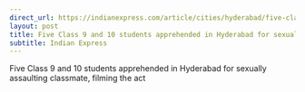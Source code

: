 ```yaml
---
direct_url: https://indianexpress.com/article/cities/hyderabad/five-class-9-and-10-students-apprehended-in-hyderabad-sexually-assaulting-classmate-filming-8296479/
layout: post
title: Five Class 9 and 10 students apprehended in Hyderabad for sexually assaulting classmate, filming the act
subtitle: Indian Express
---
```


Five Class 9 and 10 students apprehended in Hyderabad for sexually assaulting classmate, filming the act